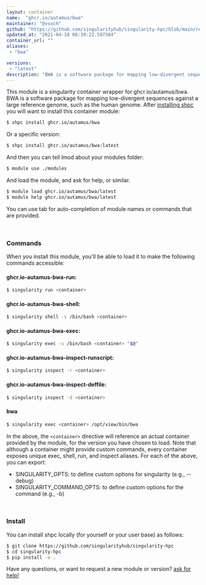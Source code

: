 ```yaml
---
layout: container
name:  "ghcr.io/autamus/bwa"
maintainer: "@vsoch"
github: "https://github.com/singularityhub/singularity-hpc/blob/main/registry/ghcr.io/autamus/bwa/container.yaml"
updated_at: "2021-04-18 06:30:22.597384"
container_url: ""
aliases:
 - "bwa"

versions:
 - "latest"
description: "BWA is a software package for mapping low-divergent sequences against a large reference genome, such as the human genome."
---
```


This module is a singularity container wrapper for ghcr.io/autamus/bwa.
BWA is a software package for mapping low-divergent sequences against a large reference genome, such as the human genome.
After [installing shpc](#install) you will want to install this container module:

```bash
$ shpc install ghcr.io/autamus/bwa
```

Or a specific version:

```bash
$ shpc install ghcr.io/autamus/bwa:latest
```

And then you can tell lmod about your modules folder:

```bash
$ module use ./modules
```

And load the module, and ask for help, or similar.

```bash
$ module load ghcr.io/autamus/bwa/latest
$ module help ghcr.io/autamus/bwa/latest
```

You can use tab for auto-completion of module names or commands that are provided.

<br>

### Commands

When you install this module, you'll be able to load it to make the following commands accessible:

#### ghcr.io-autamus-bwa-run:

```bash
$ singularity run <container>
```

#### ghcr.io-autamus-bwa-shell:

```bash
$ singularity shell -s /bin/bash <container>
```

#### ghcr.io-autamus-bwa-exec:

```bash
$ singularity exec -s /bin/bash <container> "$@"
```

#### ghcr.io-autamus-bwa-inspect-runscript:

```bash
$ singularity inspect -r <container>
```

#### ghcr.io-autamus-bwa-inspect-deffile:

```bash
$ singularity inspect -d <container>
```


#### bwa
       
```bash
$ singularity exec <container> /opt/view/bin/bwa
```



In the above, the `<container>` directive will reference an actual container provided
by the module, for the version you have chosen to load. Note that although a container
might provide custom commands, every container exposes unique exec, shell, run, and
inspect aliases. For each of the above, you can export:

 - SINGULARITY_OPTS: to define custom options for singularity (e.g., --debug)
 - SINGULARITY_COMMAND_OPTS: to define custom options for the command (e.g., -b)

<br>
  
### Install

You can install shpc locally (for yourself or your user base) as follows:

```bash
$ git clone https://github.com/singularityhub/singularity-hpc
$ cd singularity-hpc
$ pip install -e .
```

Have any questions, or want to request a new module or version? [ask for help!](https://github.com/singularityhub/singularity-hpc/issues)